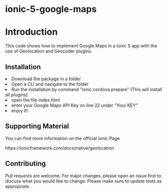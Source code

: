 # ionic-5-google-maps
<h1>Introduction</h1>
<p>This code shows how to implement Google Maps in a Ionic 5 app with the use of Geolocation and Geocoder plugins.</p>
<h2>Installation</h2>
<li>Download the package in a folder</li>
<li>Open a CLI and navigate to the folder</li>
<li>Run the installation by command "ionic cordova prepare" (This will install all plugins)</li>
<li>open the file index.html</li>
<li>enter your Google Maps API Key on line 22 under "Your KEY"</li>
<li>enjoy it!</li>
<h2>Supporting Material</h2>
<p>You can find more information on the official Ionic Page<p>https://ionicframework.com/docs/native/geolocation 
<h2>Contributing</h2>
<p>Pull requests are welcome. For major changes, please open an issue first to discuss what you would like to change.
Please make sure to update tests as appropriate.</p>
